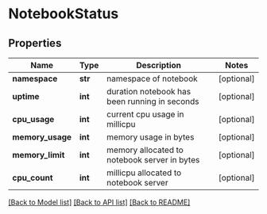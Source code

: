 # NotebookStatus

## Properties
Name | Type | Description | Notes
------------ | ------------- | ------------- | -------------
**namespace** | **str** | namespace of notebook | [optional] 
**uptime** | **int** | duration notebook has been running in seconds | [optional] 
**cpu_usage** | **int** | current cpu usage in millicpu | [optional] 
**memory_usage** | **int** | memory usage in bytes | [optional] 
**memory_limit** | **int** | memory allocated to notebook server in bytes | [optional] 
**cpu_count** | **int** | millicpu allocated to notebook server | [optional] 

[[Back to Model list]](../README.md#documentation-for-models) [[Back to API list]](../README.md#documentation-for-api-endpoints) [[Back to README]](../README.md)


